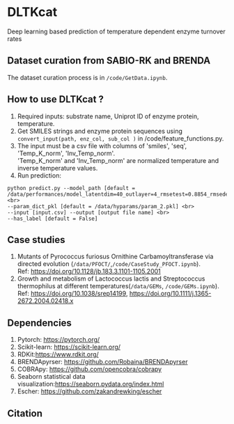 # DLTKcat
Deep learning based prediction of temperature dependent enzyme turnover rates
## Dataset curation from SABIO-RK and BRENDA
The dataset curation process is in `/code/GetData.ipynb`.
## How to use DLTKcat ?
1. Required inputs: substrate name, Uniprot ID of enzyme protein, temperature.<br>
2. Get SMILES strings and enzyme protein sequences using `convert_input(path, enz_col, sub_col )` in /code/feature_functions.py.<br>
3. The input must be a csv file with columns of 'smiles', 'seq', 'Temp_K_norm', 'Inv_Temp_norm'.<br>
    'Temp_K_norm' and 'Inv_Temp_norm' are normalized temperature and inverse temperature values.<br>
4. Run prediction:<br>
```
python predict.py --model_path [default = /data/performances/model_latentdim=40_outlayer=4_rmsetest=0.8854_rmsedev=0.908.pth]<br>
--param_dict_pkl [default = /data/hyparams/param_2.pkl] <br>
--input [input.csv] --output [output file name] <br>
--has_label [default = False]
```
## Case studies
1. Mutants of Pyrococcus furiosus Ornithine Carbamoyltransferase via directed evolution (`/data/PFOCT/`,`/code/CaseStudy_PFOCT.ipynb`).<br>
    Ref: https://doi.org/10.1128/jb.183.3.1101-1105.2001
2. Growth and metabolism of Lactococcus lactis and Streptococcus thermophilus at different temperatures(`/data/GEMs`, `/code/GEMs.ipynb`).<br>
    Ref: https://doi.org/10.1038/srep14199,  https://doi.org/10.1111/j.1365-2672.2004.02418.x

## Dependencies
1. Pytorch: https://pytorch.org/
2. Scikit-learn: https://scikit-learn.org/
3. RDKit:https://www.rdkit.org/
4. BRENDApyrser: https://github.com/Robaina/BRENDApyrser
5. COBRApy: https://github.com/opencobra/cobrapy
6. Seaborn statistical data visualization:https://seaborn.pydata.org/index.html
7. Escher: https://github.com/zakandrewking/escher
## Citation
